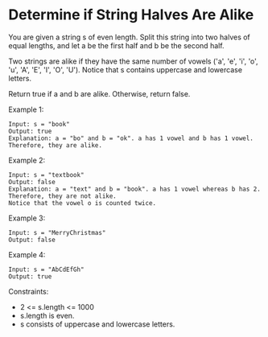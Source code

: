 # Determine if String Halves Are Alike
You are given a string s of even length. Split this string into two halves of equal lengths, 
and let a be the first half and b be the second half.

Two strings are alike if they have the same number of vowels ('a', 'e', 'i', 'o', 'u', 'A', 'E', 'I', 'O', 'U'). 
Notice that s contains uppercase and lowercase letters.

Return true if a and b are alike. Otherwise, return false.

 

Example 1:

    Input: s = "book"
    Output: true
    Explanation: a = "bo" and b = "ok". a has 1 vowel and b has 1 vowel. Therefore, they are alike.
Example 2:

    Input: s = "textbook"
    Output: false
    Explanation: a = "text" and b = "book". a has 1 vowel whereas b has 2. Therefore, they are not alike.
    Notice that the vowel o is counted twice.
Example 3:
    
    Input: s = "MerryChristmas"
    Output: false
Example 4:

    Input: s = "AbCdEfGh"
    Output: true
 

Constraints:

- 2 <= s.length <= 1000
- s.length is even.
- s consists of uppercase and lowercase letters.